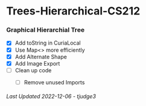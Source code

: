 # Trees-Hierarchical-CS212

### Graphical Hierarchial Tree

- [X] Add toString in CuriaLocal
- [X] Use Map<> more efficiently
- [X] Add Alternate Shape
- [X] Add Image Export
- [ ] Clean up code 
	- [ ] Remove unused Imports


###### Last Updated 2022-12-06 - tjudge3
